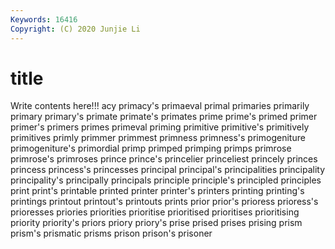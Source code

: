 ```yaml
---
Keywords: 16416
Copyright: (C) 2020 Junjie Li
---
```


# title

Write contents here!!!
acy 
primacy's 
primaeval 
primal 
primaries 
primarily 
primary
primary's 
primate 
primate's 
primates 
prime 
prime's 
primed 
primer 
primer's 
primers
primes 
primeval 
priming 
primitive 
primitive's 
primitively 
primitives 
primly 
primmer 
primmest
primness 
primness's 
primogeniture 
primogeniture's 
primordial 
primp 
primped 
primping 
primps 
primrose
primrose's 
primroses 
prince 
prince's 
princelier 
princeliest 
princely 
princes 
princess 
princess's
princesses 
principal 
principal's 
principalities 
principality 
principality's 
principally 
principals 
principle 
principle's
principled 
principles 
print 
print's 
printable 
printed 
printer 
printer's 
printers 
printing
printing's 
printings 
printout 
printout's 
printouts 
prints 
prior 
prior's 
prioress 
prioress's
prioresses 
priories 
priorities 
prioritise 
prioritised 
prioritises 
prioritising 
priority 
priority's 
priors
priory 
priory's 
prise 
prised 
prises 
prising 
prism 
prism's 
prismatic 
prisms
prison 
prison's 
prisoner 
